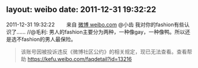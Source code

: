 layout: weibo
date: 2011-12-31 19:32:22
---
<meta name="referrer" content="no-referrer" />

2011-12-31 19:32:22  &nbsp;&nbsp;&nbsp;&nbsp;&nbsp;&nbsp; 来自 <a href="http://weibo.com/" rel="nofollow">微博 weibo.com</a>
@小齿 我对你的fashion有些认识了…… //@毛利: 男人的fashion主要分为两种，一种像gay，一种像鸭。所以还是选不fashion的男人最保险。
>  该账号因被投诉违反《微博社区公约》的相关规定，现已无法查看。查看帮助 https://kefu.weibo.com/faqdetail?id=13216
